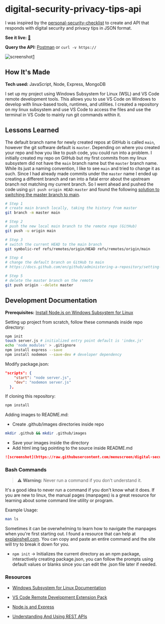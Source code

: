 # digital-security-privacy-tips-api

I was inspired by the [personal-security-checklist](https://github.com/Lissy93/personal-security-checklist) to create and API that responds with digital security and privacy tips in JSON format.

**See it live:** [:link:](https://)

**Query the API:** [Postman](https://www.postman.com/) or ``curl -v https://``

![screenshot](https://raw.githubusercontent.com/menuscreen/digital-security-privacy-tips-api/main/.github/images/screenshot.png)[1]

[1]: https://

## How It's Made

**Tech used:** JavaScript, Node, Express, MongoDB

I set up my project using Windows Subsystem for Linux (WSL) and VS Code remote development tools. This allows you to use VS Code on Windows to develop with linux-based tools, runtimes, and utilities. I created a repository on my linux subsystem and use VS Code to access the files and use the terminal in VS Code to mainly run git commands within it.

## Lessons Learned

The default branch name for newly created repos at GitHub is called ``main``, however the git software default is ``master``. Depending on where you created your repo and how you like to push code, you could run into a problem. I initially created my repo on GitHub but my first commits from my linux subsystem did not have the ``main`` branch name but the ``master`` branch name. While its just a naming convention, I like to see ``main`` and tried to change it as such. Since I had already made commits under the ``master`` name I ended up creating a different branch and ran into a fatal error about the upstream branch not matching my current branch. So I went ahead and pushed the code using ``git push origin HEAD:master`` and found the following [solution to switching the master branch to main](https://stevenmortimer.com/5-steps-to-change-github-default-branch-from-master-to-main/).

```bash
# Step 1 
# create main branch locally, taking the history from master
git branch -m master main

# Step 2 
# push the new local main branch to the remote repo (GitHub) 
git push -u origin main

# Step 3
# switch the current HEAD to the main branch
git symbolic-ref refs/remotes/origin/HEAD refs/remotes/origin/main

# Step 4
# change the default branch on GitHub to main
# https://docs.github.com/en/github/administering-a-repository/setting-the-default-branch

# Step 5
# delete the master branch on the remote
git push origin --delete master
```

## Development Documentation

**Prerequisites:** [Install Node.js on Windows Subsystem for Linux](https://docs.microsoft.com/en-us/windows/dev-environment/javascript/nodejs-on-wsl)

Setting up project from scratch, follow these commands inside repo directory:

```bash
npm init
touch server.js # initialized entry point default is 'index.js'
echo 'node_modules' > .gitignore
npm install express --save
npm install nodemon --save-dev # developer dependency
```

Modify package.json:
```json
"scripts": {
    "start": "node server.js",
    "dev": "nodemon server.js"
  },
```

If cloning this repository:

```bash
npm install 
```

Adding images to README.md:
- Create .github/images directories inside repo
```bash
mkdir .github && mkdir .github/images
```
- Save your images inside the directory
- Add html img tag pointing to the source inside README.md
```md
![screenshot](https://raw.githubusercontent.com/menuscreen/digital-security-privacy-tips-api/main/.github/images/screenshot.png)
```

### Bash Commands

> :warning: **Warning:** Never run a command if you don't understand it.

It's a good idea to never run a command if you don't know what it does. If you are new to linux, the manual pages (manpages) is a great resource for learning about some command line utility or program.

Example Usage:
```bash
man ls 
```

Sometimes it can be overwhelming to learn how to navigate the manpages when you're first starting out. I found a resource that can help at [explainshell.com](https://explainshell.com/). You can copy and paste an entire command and the site will try to break it down for you.

- ``npm init`` -> Initializes the current directory as an npm package, interactively creating package.json, you can follow the prompts using default values or blanks since you can edit the .json file later if needed.

### Resources

- [Windows Subsystem for Linux Documentation](https://docs.microsoft.com/en-us/windows/wsl/)

- [VS Code Remote Development Extension Pack](https://marketplace.visualstudio.com/items?itemName=ms-vscode-remote.vscode-remote-extensionpack)

- [Node.js and Express](https://fullstackopen.com/en/part3/node_js_and_express)

- [Understanding And Using REST APIs](https://www.smashingmagazine.com/2018/01/understanding-using-rest-api/)